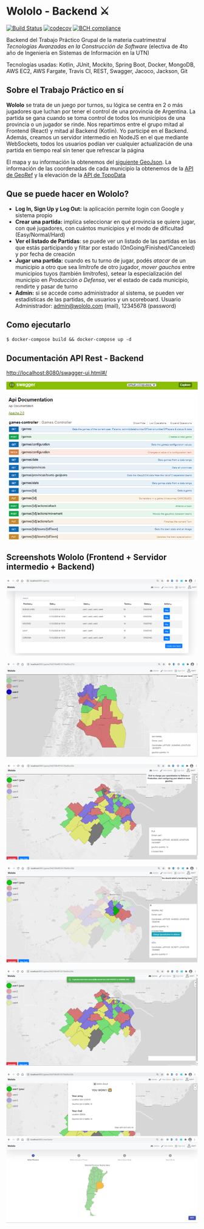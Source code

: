 # Wololo - Backend :crossed_swords:
[![Build Status](https://travis-ci.com/Tp-Tacs/TP-TACS.svg?token=4w7szGidZvKbpas7n4iA&branch=master)](https://travis-ci.com/Tp-Tacs/TP-TACS) [![codecov](https://codecov.io/gh/Tp-Tacs/TP-TACS/branch/master/graph/badge.svg)](https://codecov.io/gh/Tp-Tacs/TP-TACS) [![BCH compliance](https://bettercodehub.com/edge/badge/Tp-Tacs/TP-TACS?branch=master)](https://bettercodehub.com/)

Backend del Trabajo Práctico Grupal de la materia cuatrimestral _Tecnologías Avanzadas en la Construcción de Software_ (electiva de 4to año de Ingeniería en Sistemas de Información en la UTN)

Tecnologías usadas: Kotlin, JUnit, Mockito, Spring Boot, Docker, MongoDB, AWS EC2, AWS Fargate, Travis CI, REST, Swagger, Jacoco, Jackson, Git

## Sobre el Trabajo Práctico en sí

**Wololo** se trata de un juego por turnos, su lógica se centra en 2 o más jugadores que luchan por tener el control de una provincia de Argentina. La partida se gana cuando se toma control de todos los municipios de una provincia o un jugador se rinde.
Nos repartimos entre el grupo mitad al Frontend (React) y mitad al Backend (Kotlin). Yo participé en el Backend. Además, creamos un servidor intermedio en NodeJS en el que mediante WebSockets, todos los usuarios podían ver cualquier actualización de una partida en tiempo real sin tener que refrescar la página 

El mapa y su información la obtenemos del [siguiente GeoJson](/src/main/resources/departamentos-argentina.json). La información de las coordenadas de cada municipio la obtenemos de la [API de GeoRef](https://apis.datos.gob.ar) y la elevación de la [API de TopoData](https://www.opentopodata.org/)

## Que se puede hacer en Wololo?
* **Log In, Sign Up y Log Out:** la aplicación permite login con Google y sistema propio
* **Crear una partida:** implica seleccionar en qué provincia se quiere jugar, con qué jugadores, con cuántos municipios y el modo de dificultad (Easy/Normal/Hard)
* **Ver el listado de Partidas**: se puede ver un listado de las partidas en las que estás participando y filtar por estado (OnGoing/Finished/Canceled) y por fecha de creación
* **Jugar una partida:** cuando es tu turno de jugar, podés *atacar* de un municipio a otro que sea limítrofe de otro jugador, *mover gauchos* entre municipios tuyos (también limítrofes), setear la especialización del municipio en *Producción o Defensa*, ver el estado de cada municipio, rendirte y pasar de turno
* **Admin:** si se accede como administrador al sistema, se pueden ver estadísticas de las partidas, de usuarios y un scoreboard. Usuario Administrador: admin@wololo.com (mail), 12345678 (password)

## Como ejecutarlo
```
$ docker-compose build && docker-compose up -d
```

## Documentación API Rest - Backend
[http://localhost:8080/swagger-ui.html#/](http://localhost:8080/swagger-ui.html#/)

![](/screenshots/Swagger.PNG)

## Screenshots Wololo (Frontend + Servidor intermedio + Backend)

![](/screenshots/Listado.PNG)

![](/screenshots/Mendoza.PNG)

![](/screenshots/Game.PNG)

![](/screenshots/Game2.PNG)

![](/screenshots/Game3.PNG)

![](/screenshots/Game4.PNG)
![](/screenshots/NewGame.PNG)

